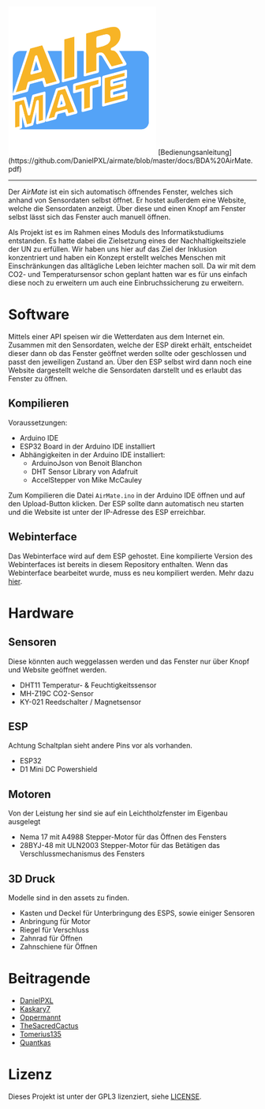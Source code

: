 <img src="./assets/Mac App icon.png" width="300" />
[Bedienungsanleitung](https://github.com/DanielPXL/airmate/blob/master/docs/BDA%20AirMate.pdf) 

---

Der _AirMate_ ist ein sich automatisch öffnendes Fenster, welches sich anhand von Sensordaten selbst öffnet. Er hostet außerdem eine Website, welche die Sensordaten anzeigt. Über diese und einen Knopf am Fenster selbst lässt sich das Fenster auch manuell öffnen.

Als Projekt ist es im Rahmen eines Moduls des Informatikstudiums entstanden. Es hatte dabei die Zielsetzung eines der Nachhaltigkeitsziele der UN zu erfüllen. Wir haben uns hier auf das Ziel der Inklusion konzentriert und haben ein Konzept erstellt welches Menschen mit Einschränkungen das alltägliche Leben leichter machen soll. Da wir mit dem CO2- und Temperatursensor schon geplant hatten war es für uns einfach diese noch zu erweitern um auch eine Einbruchssicherung zu erweitern.

# Software

Mittels einer API speisen wir die Wetterdaten aus dem Internet ein. Zusammen mit den Sensordaten, welche der ESP direkt erhält, entscheidet dieser dann ob das Fenster geöffnet werden sollte oder geschlossen und passt den jeweiligen Zustand an. Über den ESP selbst wird dann noch eine Website dargestellt welche die Sensordaten darstellt und es erlaubt das Fenster zu öffnen.

## Kompilieren

Voraussetzungen:

- Arduino IDE
- ESP32 Board in der Arduino IDE installiert
- Abhängigkeiten in der Arduino IDE installiert:
  - ArduinoJson von Benoit Blanchon
  - DHT Sensor Library von Adafruit
  - AccelStepper von Mike McCauley

Zum Kompilieren die Datei `AirMate.ino` in der Arduino IDE öffnen und auf den Upload-Button klicken. Der ESP sollte dann automatisch neu starten und die Website ist unter der IP-Adresse des ESP erreichbar.

## Webinterface

Das Webinterface wird auf dem ESP gehostet. Eine kompilierte Version des Webinterfaces ist bereits in diesem Repository enthalten. Wenn das Webinterface bearbeitet wurde, muss es neu kompiliert werden. Mehr dazu [hier](./src/AirMate/website/README.md).

# Hardware

## Sensoren

Diese könnten auch weggelassen werden und das Fenster nur über Knopf und Website geöffnet werden.

- DHT11
  Temperatur- & Feuchtigkeitssensor
- MH-Z19C
  CO2-Sensor
- KY-021
  Reedschalter / Magnetsensor

## ESP

Achtung Schaltplan sieht andere Pins vor als vorhanden.

- ESP32
- D1 Mini DC Powershield

## Motoren

Von der Leistung her sind sie auf ein Leichtholzfenster im Eigenbau ausgelegt

- Nema 17 mit A4988
  Stepper-Motor für das Öffnen des Fensters
- 28BYJ-48 mit ULN2003
  Stepper-Motor für das Betätigen das Verschlussmechanismus des Fensters

## 3D Druck

Modelle sind in den assets zu finden.

- Kasten und Deckel für Unterbringung des ESPS, sowie einiger Sensoren
- Anbringung für Motor
- Riegel für Verschluss
- Zahnrad für Öffnen
- Zahnschiene für Öffnen

# Beitragende

- [DanielPXL](https://github.com/DanielPXL)
- [Kaskary7](https://github.com/Kaskary7)
- [Oppermannt](https://github.com/Oppermannt)
- [TheSacredCactus](https://github.com/TheSacredCactus)
- [Tomerius135](https://github.com/Tomerius135)
- [Quantkas](https://github.com/Quantkas)

# Lizenz

Dieses Projekt ist unter der GPL3 lizenziert, siehe [LICENSE](./LICENSE).
